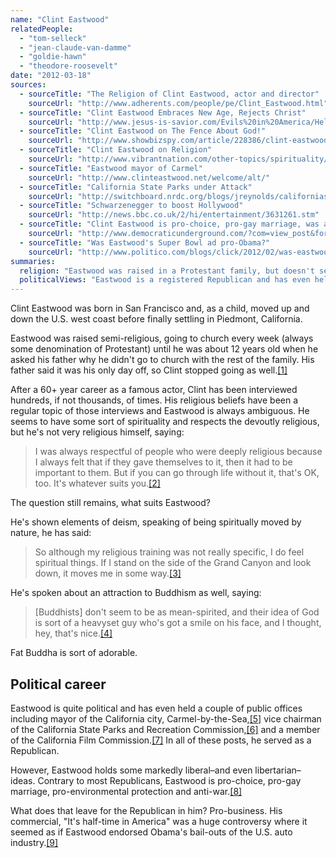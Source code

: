 ```yaml
---
name: "Clint Eastwood"
relatedPeople:
  - "tom-selleck"
  - "jean-claude-van-damme"
  - "goldie-hawn"
  - "theodore-roosevelt"
date: "2012-03-18"
sources:
  - sourceTitle: "The Religion of Clint Eastwood, actor and director"
    sourceUrl: "http://www.adherents.com/people/pe/Clint_Eastwood.html"
  - sourceTitle: "Clint Eastwood Embraces New Age, Rejects Christ"
    sourceUrl: "http://www.jesus-is-savior.com/Evils%20in%20America/Hellivision/clint_eastwood.htm"
  - sourceTitle: "Clint Eastwood on The Fence About God!"
    sourceUrl: "http://www.showbizspy.com/article/228386/clint-eastwood-on-the-fence-about-god-director-clint-eastwood-discusses-his-religious-beliefs.html"
  - sourceTitle: "Clint Eastwood on Religion"
    sourceUrl: "http://www.vibrantnation.com/other-topics/spirituality/clint-eastwood-on-religion/"
  - sourceTitle: "Eastwood mayor of Carmel"
    sourceUrl: "http://www.clinteastwood.net/welcome/alt/"
  - sourceTitle: "California State Parks under Attack"
    sourceUrl: "http://switchboard.nrdc.org/blogs/jreynolds/californias_state_parks_under.html"
  - sourceTitle: "Schwarzenegger to boost Hollywood"
    sourceUrl: "http://news.bbc.co.uk/2/hi/entertainment/3631261.stm"
  - sourceTitle: "Clint Eastwood is pro-choice, pro-gay marriage, was against the Iraq war, and is very pro-environment"
    sourceUrl: "http://www.democraticunderground.com/?com=view_post&forum=1014&pid=45802"
  - sourceTitle: "Was Eastwood's Super Bowl ad pro-Obama?"
    sourceUrl: "http://www.politico.com/blogs/click/2012/02/was-eastwoods-super-bowl-ad-proobama-113583.html"
summaries:
  religion: "Eastwood was raised in a Protestant family, but doesn't seem to care about that. He's shown interest in Deist concepts and Buddhism."
  politicalViews: "Eastwood is a registered Republican and has even held office as a Republican. But his social views are very liberal, bordering on libertarian."
---
```


Clint Eastwood was born in San Francisco and, as a child, moved up and down the U.S. west coast before finally settling in Piedmont, California.

Eastwood was raised semi-religious, going to church every week (always some denomination of Protestant) until he was about 12 years old when he asked his father why he didn't go to church with the rest of the family. His father said it was his only day off, so Clint stopped going as well.<a class="source-citation" href="#http%3A%2F%2Fwww.adherents.com%2Fpeople%2Fpe%2FClint_Eastwood.html" title="The Religion of Clint Eastwood, actor and director">[1]</a>

After a 60+ year career as a famous actor, Clint has been interviewed hundreds, if not thousands, of times. His religious beliefs have been a regular topic of those interviews and Eastwood is always ambiguous. He seems to have some sort of spirituality and respects the devoutly religious, but he's not very religious himself, saying:

>I was always respectful of people who were deeply religious because I always felt that if they gave themselves to it, then it had to be important to them. But if you can go through life without it, that's OK, too. It's whatever suits you.<a class="source-citation" href="#http%3A%2F%2Fwww.jesus-is-savior.com%2FEvils%2520in%2520America%2FHellivision%2Fclint_eastwood.htm" title="Clint Eastwood Embraces New Age, Rejects Christ">[2]</a>

The question still remains, what suits Eastwood?

He's shown elements of deism, speaking of being spiritually moved by nature, he has said:

>So although my religious training was not really specific, I do feel spiritual things. If I stand on the side of the Grand Canyon and look down, it moves me in some way.<a class="source-citation" href="#http%3A%2F%2Fwww.showbizspy.com%2Farticle%2F228386%2Fclint-eastwood-on-the-fence-about-god-director-clint-eastwood-discusses-his-religious-beliefs.html" title="Clint Eastwood on The Fence About God!">[3]</a>

He's spoken about an attraction to Buddhism as well, saying:

>[Buddhists] don't seem to be as mean-spirited, and their idea of God is sort of a heavyset guy who's got a smile on his face, and I thought, hey, that's nice.<a class="source-citation" href="#http%3A%2F%2Fwww.vibrantnation.com%2Fother-topics%2Fspirituality%2Fclint-eastwood-on-religion%2F" title="Clint Eastwood on Religion">[4]</a>

Fat Buddha is sort of adorable.


## Political career

Eastwood is quite political and has even held a couple of public offices including mayor of the California city, Carmel-by-the-Sea,<a class="source-citation" href="#http%3A%2F%2Fwww.clinteastwood.net%2Fwelcome%2Falt%2F" title="Eastwood mayor of Carmel">[5]</a> vice chairman of the California State Parks and Recreation Commission,<a class="source-citation" href="#http%3A%2F%2Fswitchboard.nrdc.org%2Fblogs%2Fjreynolds%2Fcalifornias_state_parks_under.html" title="California State Parks under Attack">[6]</a> and a member of the California Film Commission.<a class="source-citation" href="#http%3A%2F%2Fnews.bbc.co.uk%2F2%2Fhi%2Fentertainment%2F3631261.stm" title="Schwarzenegger to boost Hollywood">[7]</a> In all of these posts, he served as a Republican.

However, Eastwood holds some markedly liberal–and even libertarian–ideas. Contrary to most Republicans, Eastwood is pro-choice, pro-gay marriage, pro-environmental protection and anti-war.<a class="source-citation" href="#http%3A%2F%2Fwww.democraticunderground.com%2F%3Fcom%3Dview_post%26forum%3D1014%26pid%3D45802" title="Clint Eastwood is pro-choice, pro-gay marriage, was against the Iraq war, and is very pro-environment">[8]</a>

What does that leave for the Republican in him? Pro-business. His commercial, "It's half-time in America" was a huge controversy where it seemed as if Eastwood endorsed Obama's bail-outs of the U.S. auto industry.<a class="source-citation" href="#http%3A%2F%2Fwww.politico.com%2Fblogs%2Fclick%2F2012%2F02%2Fwas-eastwoods-super-bowl-ad-proobama-113583.html" title="Was Eastwood&apos;s Super Bowl ad pro-Obama?">[9]</a>